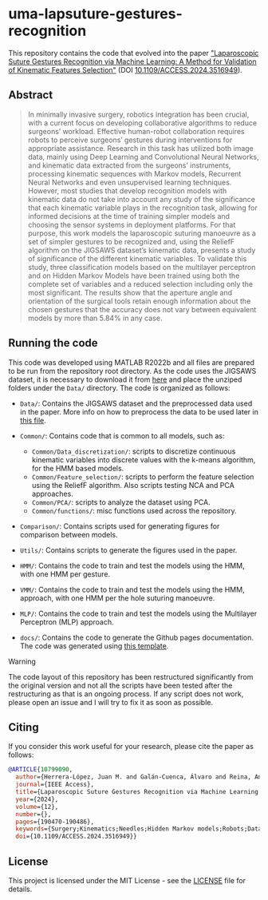 # uma-lapsuture-gestures-recognition

This repository contains the code that evolved into the paper ["Laparoscopic Suture Gestures Recognition via Machine Learning: A Method for Validation of Kinematic Features Selection"](https://ieeexplore.ieee.org/document/10799090) (DOI [10.1109/ACCESS.2024.3516949](https://www.doi.org/10.1109/ACCESS.2024.3516949)).

## Abstract

>In minimally invasive surgery, robotics integration has been crucial, with a current focus on developing collaborative algorithms to reduce surgeons’ workload. Effective human-robot collaboration requires robots to perceive surgeons’ gestures during interventions for appropriate assistance. Research in this task has utilized both image data, mainly using Deep Learning and Convolutional Neural Networks, and kinematic data extracted from the surgeons’ instruments, processing kinematic sequences with Markov models, Recurrent Neural Networks and even unsupervised learning techniques. However, most studies that develop recognition models with kinematic data do not take into account any study of the significance that each kinematic variable plays in the recognition task, allowing for informed decisions at the time of training simpler models and choosing the sensor systems in deployment platforms. For that purpose, this work models the laparoscopic suturing manoeuvre as a set of simpler gestures to be recognized and, using the ReliefF algorithm on the JIGSAWS dataset’s kinematic data, presents a study of significance of the different kinematic variables. To validate this study, three classification models based on the multilayer perceptron and on Hidden Markov Models have been trained using both the complete set of variables and a reduced selection including only the most significant. The results show that the aperture angle and orientation of the surgical tools retain enough information about the chosen gestures that the accuracy does not vary between equivalent models by more than 5.84% in any case.

## Running the code

This code was developed using MATLAB R2022b and all files are prepared to be run from the repository root directory. As the code uses the JIGSAWS dataset, it is necessary to download it from [here](https://cirl.lcsr.jhu.edu/research/hmm/datasets/jigsaws_release/) and place the unziped folders under the `Data/` directory. The code is organized as follows:

- `Data/`: Contains the JIGSAWS dataset and the preprocessed data used in the paper. More info on how to preprocess the data to be used later in [this file](Data/Matlab_data/README.md).
- `Common/`: Contains code that is common to all models, such as:

    - `Common/Data_discretization/`: scripts to discretize continuous kinematic variables into discrete values with the k-means algorithm, for the HMM based models.
    - `Common/Feature_selection/`: scripts to perform the feature selection using the ReliefF algorithm. Also scripts testing NCA and PCA approaches.
    - `Common/PCA/`: scripts to analyze the dataset using PCA.
    - `Common/functions/`: misc functions used across the repository.

- `Comparison/`: Contains scripts used for generating figures for comparison between models.
- `Utils/`: Contains scripts to generate the figures used in the paper.
- `HMM/`: Contains the code to train and test the models using the HMM, with one HMM per gesture.
- `VMM/`: Contains the code to train and test the models using the HMM, approach, with one HMM per the hole suturing manoeuvre.
- `MLP/`: Contains the code to train and test the models using the Multilayer Perceptron (MLP) approach.
- `docs/`: Contains the code to generate the Github pages documentation. The code was generated using [this template](https://github.com/eliahuhorwitz/Academic-project-page-template). 

> [!WARNING]
> The code layout of this repository has been restructured significantly from the original version and not all the scripts have been tested after the restructuring as that is an ongoing process. If any script does not work, please open an issue and I will try to fix it as soon as possible.

## Citing

If you consider this work useful for your research, please cite the paper as follows:

```bibtex
@ARTICLE{10799090,
  author={Herrera-López, Juan M. and Galán-Cuenca, Álvaro and Reina, Antonio J. and García-Morales, Isabel and Muñoz, Víctor F.},
  journal={IEEE Access},
  title={Laparoscopic Suture Gestures Recognition via Machine Learning: A Method for Validation of Kinematic Features Selection},
  year={2024},
  volume={12},
  number={},
  pages={190470-190486},
  keywords={Surgery;Kinematics;Needles;Hidden Markov models;Robots;Data models;Laparoscopes;Data mining;Image recognition;Vectors;Feature selection;hidden Markov models;laparoscopic suturing;neural networks;surgical gestures recognition;surgical robotics},
  doi={10.1109/ACCESS.2024.3516949}}
```

## License

This project is licensed under the MIT License - see the [LICENSE](LICENSE) file for details.